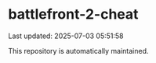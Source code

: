 # battlefront-2-cheat

Last updated: 2025-07-03 05:51:58

This repository is automatically maintained.
